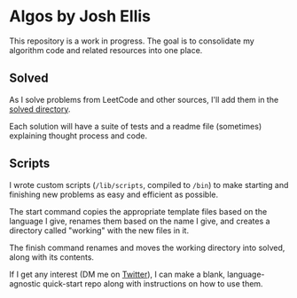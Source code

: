 # Algos by Josh Ellis

This repository is a work in progress. The goal is to consolidate my algorithm code and related resources into one place.

## Solved

As I solve problems from LeetCode and other sources, I'll add them in the [solved directory](https://github.com/imjoshellis/algos/tree/main/solved).

Each solution will have a suite of tests and a readme file (sometimes) explaining thought process and code.

## Scripts

I wrote custom scripts (`/lib/scripts`, compiled to `/bin`) to make starting and finishing new problems as easy and efficient as possible.

The start command copies the appropriate template files based on the language I give, renames them based on the name I give, and creates a directory called "working" with the new files in it.

The finish command renames and moves the working directory into solved, along with its contents.

If I get any interest (DM me on [Twitter](https://twitter.com/imjoshellis)), I can make a blank, language-agnostic quick-start repo along with instructions on how to use them.
